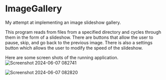 # ImageGallery
My attempt at implementing an image slideshow gallery.

This program reads from files from a specified directory and cycles through them in the form of a slideshow.
There are buttons that allow the user to pause, skip, and go back to the previous image. There is also a 
settings button which allows the user to modify the speed of the slideshow. 

Here are some screen shots of the running application.
![Screenshot 2024-06-07 082741](https://github.com/joshuapanicker/ImageGallery/assets/141520141/a7ccafc6-4ce7-4c84-93fa-da0f436fc6ec)

![Screenshot 2024-06-07 082820](https://github.com/joshuapanicker/ImageGallery/assets/141520141/0446e6dc-2586-4198-92da-91d54754ca99)
